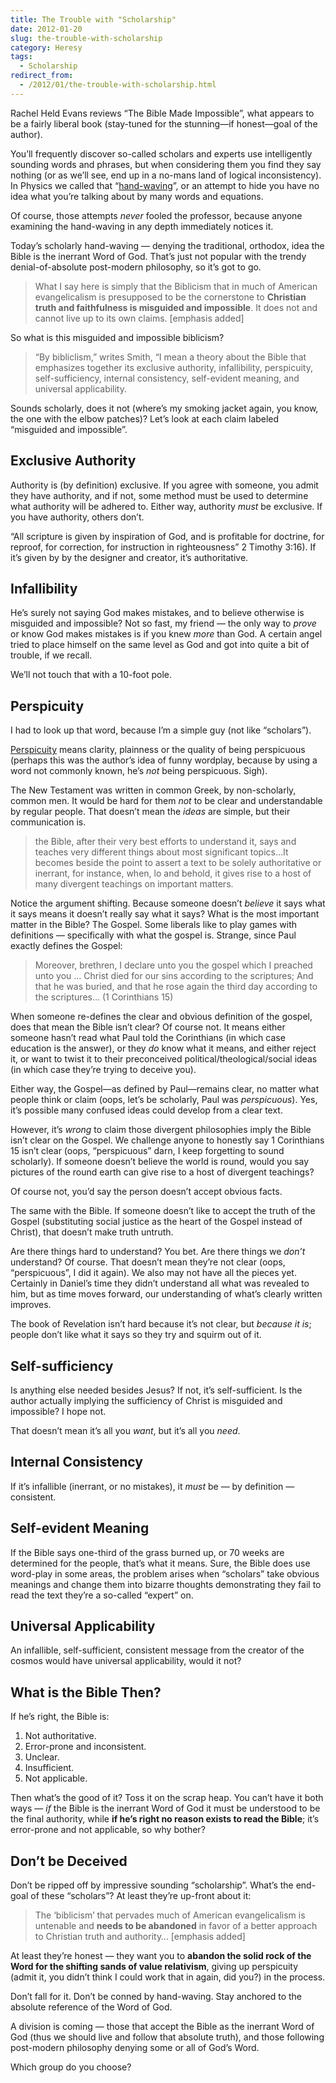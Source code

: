 ```yaml
---
title: The Trouble with "Scholarship"
date: 2012-01-20
slug: the-trouble-with-scholarship
category: Heresy
tags: 
  - Scholarship
redirect_from:
  - /2012/01/the-trouble-with-scholarship.html
---
```




Rachel Held Evans reviews “The Bible Made Impossible”, what appears to
be a fairly liberal book (stay-tuned for the stunning—if honest—goal of
the author).

You’ll frequently discover so-called scholars and experts use
intelligently sounding words and phrases, but when considering them you
find they say nothing (or as we’ll see, end up in a no-mans land of
logical inconsistency). In Physics we called that
“[hand-waving](http://dictionary.reference.com/browse/hand-waving)”, or
an attempt to hide you have no idea what you’re talking about by many
words and equations.

Of course, those attempts *never* fooled the professor, because anyone
examining the hand-waving in any depth immediately notices it.

Today’s scholarly hand-waving — denying the traditional, orthodox, idea
the Bible is the inerrant Word of God. That’s just not popular with the
trendy denial-of-absolute post-modern philosophy, so it’s got to go.

<blockquote cite="http://rachelheldevans.com/biblicism-christian-smith-bible-impossible">
<p>What I say here is simply that the Biblicism that in much of American evangelicalism is presupposed to be the cornerstone to <b>Christian truth and faithfulness is misguided and impossible</b>. It does not and cannot live up to its own claims. [emphasis added]</p>
</blockquote>

So what is this misguided and impossible biblicism?

<blockquote cite="http://rachelheldevans.com/biblicism-christian-smith-bible-impossible">
<p>“By bibliclism,” writes Smith, “I mean a theory about the Bible that emphasizes together its exclusive authority, infallibility, perspicuity, self-sufficiency, internal consistency, self-evident meaning, and universal applicability.</p>
</blockquote>

Sounds scholarly, does it not (where’s my smoking jacket again, you
know, the one with the elbow patches)? Let’s look at each claim labeled
“misguided and impossible”.

Exclusive Authority
-------------------

Authority is (by definition) exclusive. If you agree with someone, you
admit they have authority, and if not, some method must be used to
determine what authority will be adhered to. Either way, authority
*must* be exclusive. If you have authority, others don’t.

“All scripture is given by inspiration of God, and is profitable for
doctrine, for reproof, for correction, for instruction in righteousness”
2 Timothy 3:16). If it’s given by by the designer and creator, it’s
authoritative.

Infallibility
-------------

He’s surely not saying God makes mistakes, and to believe otherwise is
misguided and impossible? Not so fast, my friend — the only way to
*prove* or know God makes mistakes is if you knew *more* than God. A
certain angel tried to place himself on the same level as God and got
into quite a bit of trouble, if we recall.

We’ll not touch that with a 10-foot pole.

Perspicuity
-----------

I had to look up that word, because I’m a simple guy (not like
“scholars”).

[Perspicuity](http://dictionary.reference.com/browse/Perspicuity) means
clarity, plainness or the quality of being perspicuous (perhaps this was
the author’s idea of funny wordplay, because by using a word not
commonly known, he’s *not* being perspicuous. Sigh).

The New Testament was written in common Greek, by non-scholarly, common
men. It would be hard for them *not* to be clear and understandable by
regular people. That doesn’t mean the *ideas* are simple, but their
communication is.

<blockquote cite="http://rachelheldevans.com/biblicism-christian-smith-bible-impossible">
<p>the Bible, after their very best efforts to understand it, says and teaches very different things about most significant topics…It becomes beside the point to assert a text to be solely authoritative or inerrant, for instance, when, lo and behold, it gives rise to a host of many divergent teachings on important matters.</p>
</blockquote>

Notice the argument shifting. Because someone doesn’t *believe* it says
what it says means it doesn’t really say what it says? What is the most
important matter in the Bible? The Gospel. Some liberals like to play
games with definitions — specifically with what the gospel is. Strange,
since Paul exactly defines the Gospel:

> Moreover, brethren, I declare unto you the gospel which I preached
> unto you … Christ died for our sins according to the scriptures; And
> that he was buried, and that he rose again the third day according to
> the scriptures… (1 Corinthians 15)

When someone re-defines the clear and obvious definition of the gospel,
does that mean the Bible isn’t clear? Of course not. It means either
someone hasn’t read what Paul told the Corinthians (in which case
education is the answer), or they *do* know what it means, and either
reject it, or want to twist it to their preconceived
political/theological/social ideas (in which case they’re trying to
deceive you).

Either way, the Gospel—as defined by Paul—remains clear, no matter what
people think or claim (oops, let’s be scholarly, Paul was
*perspicuous*). Yes, it’s possible many confused ideas could develop
from a clear text.

However, it’s *wrong* to claim those divergent philosophies imply the
Bible isn’t clear on the Gospel. We challenge anyone to honestly say 1
Corinthians 15 isn’t clear (oops, “perspicuous” darn, I keep forgetting
to sound scholarly). If someone doesn’t believe the world is round,
would you say pictures of the round earth can give rise to a host of
divergent teachings?

Of course not, you’d say the person doesn’t accept obvious facts.

The same with the Bible. If someone doesn’t like to accept the truth of the Gospel
(substituting social justice as the heart of the Gospel instead of
Christ), that doesn’t make truth untruth.

Are there things hard to understand? You bet. Are there things we
*don’t* understand? Of course. That doesn’t mean they’re not clear
(oops, “perspicuous”, I did it again). We also may not have all the
pieces yet. Certainly in Daniel’s time they didn’t understand all what
was revealed to him, but as time moves forward, our understanding of
what’s clearly written improves.

The book of Revelation isn’t hard because it’s not clear, but *because
it is*; people don’t like what it says so they try and squirm out of it.

Self-sufficiency
----------------

Is anything else needed besides Jesus? If not, it’s self-sufficient. Is
the author actually implying the sufficiency of Christ is misguided and
impossible? I hope not.

That doesn’t mean it’s all you *want*, but it’s all you *need*.

Internal Consistency
--------------------

If it’s infallible (inerrant, or no mistakes), it *must* be — by
definition — consistent.

Self-evident Meaning
--------------------

If the Bible says one-third of the grass burned up, or 70 weeks are
determined for the people, that’s what it means. Sure, the Bible does
use word-play in some areas, the problem arises when “scholars” take obvious meanings
and change them into bizarre thoughts
demonstrating they fail to read the text
they’re a so-called “expert” on.

Universal Applicability
-----------------------

An infallible, self-sufficient, consistent message from the creator of
the cosmos would have universal applicability, would it not?

What is the Bible Then?
-----------------------

If he’s right, the Bible is:

1.  Not authoritative.
2.  Error-prone and inconsistent.
3.  Unclear.
4.  Insufficient.
5.  Not applicable.

Then what’s the good of it? Toss it on the scrap heap. You can’t have it
both ways — *if* the Bible is the inerrant Word of God it must be
understood to be the final authority, while **if he’s right no reason
exists to read the Bible**; it’s error-prone and not applicable, so why
bother?

Don’t be Deceived
-----------------

Don’t be ripped off by impressive sounding “scholarship”. What’s the
end-goal of these “scholars”? At least they’re up-front about it:

<blockquote cite="http://rachelheldevans.com/biblicism-christian-smith-bible-impossible">
<p>The ‘biblicism’ that pervades much of American evangelicalism is untenable and <b>needs to be abandoned</b> in favor of a better approach to Christian truth and authority… [emphasis added]</p>
</blockquote>

At least they’re honest — they want you to **abandon the solid rock of
the Word for the shifting sands of value relativism**, giving up
perspicuity (admit it, you didn’t think I could work that in again, did
you?) in the process.

Don’t fall for it. Don’t be conned by hand-waving. Stay anchored to the absolute reference of the Word of God.

A division is coming
— those that accept the Bible as the inerrant Word of God (thus we
should live and follow that absolute truth), and those following
post-modern philosophy denying some or all of God’s Word.

Which group do you choose?
